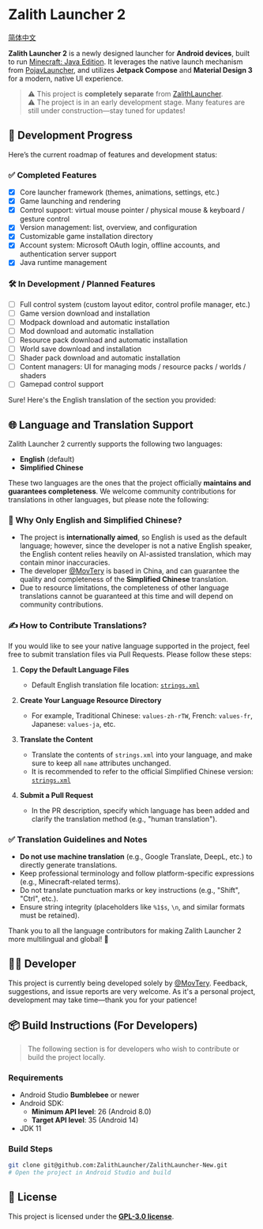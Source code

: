 # Zalith Launcher 2
[简体中文](README_ZH_CN.md)  

**Zalith Launcher 2** is a newly designed launcher for **Android devices**, built to run [Minecraft: Java Edition](https://www.minecraft.net/). It leverages the native launch mechanism from [PojavLauncher](https://github.com/PojavLauncherTeam/PojavLauncher/tree/v3_openjdk/app_pojavlauncher/src/main/jni), and utilizes **Jetpack Compose** and **Material Design 3** for a modern, native UI experience.

> ⚠️ This project is **completely separate** from [ZalithLauncher](https://github.com/ZalithLauncher/ZalithLauncher).  
> ⚠️ The project is in an early development stage. Many features are still under construction—stay tuned for updates!

## 📅 Development Progress

Here’s the current roadmap of features and development status:

### ✅ Completed Features

* [x] Core launcher framework (themes, animations, settings, etc.)
* [x] Game launching and rendering
* [x] Control support: virtual mouse pointer / physical mouse & keyboard / gesture control
* [x] Version management: list, overview, and configuration
* [x] Customizable game installation directory
* [x] Account system: Microsoft OAuth login, offline accounts, and authentication server support
* [x] Java runtime management

### 🛠️ In Development / Planned Features

* [ ] Full control system (custom layout editor, control profile manager, etc.)
* [ ] Game version download and installation
* [ ] Modpack download and automatic installation
* [ ] Mod download and automatic installation
* [ ] Resource pack download and automatic installation
* [ ] World save download and installation
* [ ] Shader pack download and automatic installation
* [ ] Content managers: UI for managing mods / resource packs / worlds / shaders
* [ ] Gamepad control support

Sure! Here's the English translation of the section you provided:

## 🌐 Language and Translation Support

Zalith Launcher 2 currently supports the following two languages:

* **English** (default)
* **Simplified Chinese**

These two languages are the ones that the project officially **maintains and guarantees completeness**. We welcome community contributions for translations in other languages, but please note the following:

### 📌 Why Only English and Simplified Chinese?

* The project is **internationally aimed**, so English is used as the default language; however, since the developer is not a native English speaker, the English content relies heavily on AI-assisted translation, which may contain minor inaccuracies.
* The developer [@MovTery](https://github.com/MovTery) is based in China, and can guarantee the quality and completeness of the **Simplified Chinese** translation.
* Due to resource limitations, the completeness of other language translations cannot be guaranteed at this time and will depend on community contributions.

### ✍️ How to Contribute Translations?

If you would like to see your native language supported in the project, feel free to submit translation files via Pull Requests. Please follow these steps:

1. **Copy the Default Language Files**

   * Default English translation file location:
     [`strings.xml`](./ZalithLauncher/src/main/res/values/strings.xml)
2. **Create Your Language Resource Directory**

   * For example, Traditional Chinese: `values-zh-rTW`, French: `values-fr`, Japanese: `values-ja`, etc.
3. **Translate the Content**

   * Translate the contents of `strings.xml` into your language, and make sure to keep all `name` attributes unchanged.
   * It is recommended to refer to the official Simplified Chinese version:
     [`strings.xml`](./ZalithLauncher/src/main/res/values-zh-rCN/strings.xml)
4. **Submit a Pull Request**

   * In the PR description, specify which language has been added and clarify the translation method (e.g., "human translation").

### ✅ Translation Guidelines and Notes

* **Do not use machine translation** (e.g., Google Translate, DeepL, etc.) to directly generate translations.
* Keep professional terminology and follow platform-specific expressions (e.g., Minecraft-related terms).
* Do not translate punctuation marks or key instructions (e.g., "Shift", "Ctrl", etc.).
* Ensure string integrity (placeholders like `%1$s`, `\n`, and similar formats must be retained).

Thank you to all the language contributors for making Zalith Launcher 2 more multilingual and global! 🎉

## 👨‍💻 Developer

This project is currently being developed solely by [@MovTery](https://github.com/MovTery).
Feedback, suggestions, and issue reports are very welcome. As it's a personal project, development may take time—thank you for your patience!

## 📦 Build Instructions (For Developers)

> The following section is for developers who wish to contribute or build the project locally.

### Requirements

* Android Studio **Bumblebee** or newer
* Android SDK:
  * **Minimum API level**: 26 (Android 8.0)
  * **Target API level**: 35 (Android 14)
* JDK 11

### Build Steps

```bash
git clone git@github.com:ZalithLauncher/ZalithLauncher-New.git
# Open the project in Android Studio and build
```

## 📜 License

This project is licensed under the **[GPL-3.0 license](LICENSE)**.
